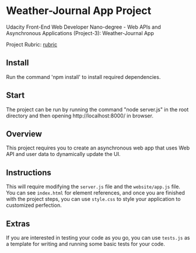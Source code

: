 # Weather-Journal App Project

Udacity Front-End Web Developer Nano-degree - Web APIs and Asynchronous Applications (Project-3): Weather-Journal App

Project Rubric: [rubric](https://review.udacity.com/#!/rubrics/2655/view)

## Install

Run the command 'npm install' to install required dependencies.

## Start

The project can be run by running the command "node server.js" in the root directory and then opening http://localhost:8000/ in browser.

## Overview

This project requires you to create an asynchronous web app that uses Web API and user data to dynamically update the UI.

## Instructions

This will require modifying the `server.js` file and the `website/app.js` file. You can see `index.html` for element references, and once you are finished with the project steps, you can use `style.css` to style your application to customized perfection.

## Extras

If you are interested in testing your code as you go, you can use `tests.js` as a template for writing and running some basic tests for your code.
